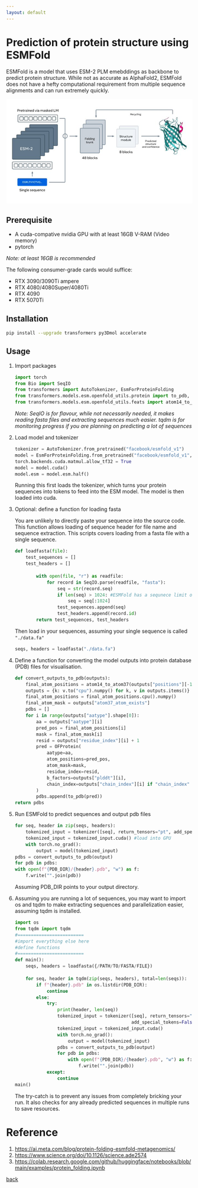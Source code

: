 ```yaml
---
layout: default
---
```


# Prediction of protein structure using ESMFold

ESMFold is a model that uses ESM-2 PLM emebddings as backbone to predict protein structure. While not as accurate as AlphaFold2, ESMFold does not have a hefty computational requirement from multiple sequence alignments and can run extremely quickly.

![esmfold schematic graph](../images/esmfold/esmfold.jpeg)

## Prerequisite

* A cuda-compative nvidia GPU with at least 16GB V-RAM (Video memory)
* pytorch

*Note: at least 16GB is recommended*

The following consumer-grade cards would suffice:
* RTX 3090/3090Ti ampere
* RTX 4080/4080Super/4080Ti
* RTX 4090
* RTX 5070Ti

## Installation

```sh
pip install --upgrade transformers py3Dmol accelerate
```

## Usage

1. Import packages

    ```python
    import torch
    from Bio import SeqIO
    from transformers import AutoTokenizer, EsmForProteinFolding
    from transformers.models.esm.openfold_utils.protein import to_pdb, Protein as OFProtein
    from transformers.models.esm.openfold_utils.feats import atom14_to_atom37
    ```

    *Note: SeqIO is for flavour, while not necessarily needed, it makes reading fasta files and extracting sequences much easier. tqdm is for monitoring progress if you are planning on predicting a lot of sequences*

2. Load model and tokenizer

    ```python
    tokenizer = AutoTokenizer.from_pretrained("facebook/esmfold_v1")
    model = EsmForProteinFolding.from_pretrained("facebook/esmfold_v1", low_cpu_mem_usage=True)
    torch.backends.cuda.matmul.allow_tf32 = True
    model = model.cuda()
    model.esm = model.esm.half()
    ```

    Running this first loads the tokenizer, which turns your protein sequences into tokens to feed into the ESM model. The model is then loaded into cuda. 

3. Optional: define a function for loading fasta

    You are unlikely to directly paste your sequence into the source code. This function allows loading of sequence header for file name and sequence extraction. This scripts covers loading from a fasta file with a single sequence.

    ```python
    def loadfasta(file):
        test_sequences = []
        test_headers = []
        
            with open(file, "r") as readfile:
                for record in SeqIO.parse(readfile, "fasta"):
                    seq = str(record.seq)
                    if len(seq) > 1024: #ESMFold has a sequnece limit of 1024.
                        seq = seq[:1024]
                    test_sequences.append(seq)
                    test_headers.append(record.id)
            return test_sequences, test_headers
    ```

    Then load in your sequences, assuming your single sequence is called `"./data.fa"`

    ```python
    seqs, headers = loadfasta("./data.fa")
    ```

4. Define a function for converting the model outputs into protein database (PDB) files for visualisation.

    ```python
    def convert_outputs_to_pdb(outputs):
        final_atom_positions = atom14_to_atom37(outputs["positions"][-1], outputs)
        outputs = {k: v.to("cpu").numpy() for k, v in outputs.items()}
        final_atom_positions = final_atom_positions.cpu().numpy()
        final_atom_mask = outputs["atom37_atom_exists"]
        pdbs = []
        for i in range(outputs["aatype"].shape[0]):
            aa = outputs["aatype"][i]
            pred_pos = final_atom_positions[i]
            mask = final_atom_mask[i]
            resid = outputs["residue_index"][i] + 1
            pred = OFProtein(
                aatype=aa,
                atom_positions=pred_pos,
                atom_mask=mask,
                residue_index=resid,
                b_factors=outputs["plddt"][i],
                chain_index=outputs["chain_index"][i] if "chain_index" in outputs else None,
            )
            pdbs.append(to_pdb(pred))
    return pdbs
    ```

5. Run ESMFold to predict sequences and output pdb files
    
    ```python
    for seq, header in zip(seqs, headers):
        tokenized_input = tokenizer([seq], return_tensors="pt", add_special_tokens=False)['input_ids']
        tokenized_input = tokenized_input.cuda() #load into GPU
        with torch.no_grad(): 
            output = model(tokenized_input)
    pdbs = convert_outputs_to_pdb(output)
    for pdb in pdbs:
    with open(f"{PDB_DIR}/{header}.pdb", "w") as f:
        f.write("".join(pdb))
    ```

    Assuming PDB_DIR points to your output directory.

6. Assuming you are running a lot of sequences, you may want to import os and tqdm to make extracting sequences and parallelization easier, assuming tqdm is installed.

    ```python
    import os
    from tqdm import tqdm
    #=========================
    #import everything else here
    #define functions
    #=========================
    def main():
        seqs, headers = loadfasta({/PATH/TO/FASTA/FILE})
        
        for seq, header in tqdm(zip(seqs, headers), total=len(seqs)):
            if f"{header}.pdb" in os.listdir(PDB_DIR):
                continue
            else:
                try:
                    print(header, len(seq))
                    tokenized_input = tokenizer([seq], return_tensors="pt", 
                                                add_special_tokens=False)['input_ids']
                    tokenized_input = tokenized_input.cuda()
                    with torch.no_grad():
                        output = model(tokenized_input)
                    pdbs = convert_outputs_to_pdb(output)
                    for pdb in pdbs:
                        with open(f"{PDB_DIR}/{header}.pdb", "w") as f:
                            f.write("".join(pdb))
                except:
                    continue
    main()
    ```

    The try-catch is to prevent any issues from completely bricking your run. It also checks for any already predicted sequences in multiple runs to save resources.


# Reference

1. https://ai.meta.com/blog/protein-folding-esmfold-metagenomics/
2. https://www.science.org/doi/10.1126/science.ade2574
3. https://colab.research.google.com/github/huggingface/notebooks/blob/main/examples/protein_folding.ipynb

[back](../)